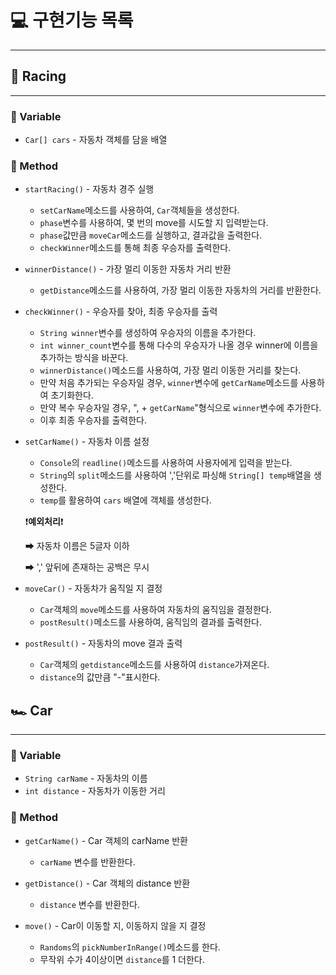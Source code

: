 # 💻 구현기능 목록

---
## 🏁 Racing

---
### 📙 Variable

- `Car[] cars` - 자동차 객체를 담을 배열

### 📘 Method

- `startRacing()` - 자동차 경주 실행
  - `setCarName`메소드를 사용하여, `Car`객체들을 생성한다.
  - `phase`변수를 사용하여, 몇 번의 move를 시도할 지 입력받는다.
  - `phase`값만큼 `moveCar`메소드를 실행하고, 결과값을 출력한다.
  - `checkWinner`메소드를 통해 최종 우승자를 출력한다.


- `winnerDistance()` - 가장 멀리 이동한 자동차 거리 반환
  - `getDistance`메소드를 사용하여, 가장 멀리 이동한 자동차의 거리를 반환한다.


- `checkWinner()` - 우승자를 찾아, 최종 우승자를 출력
  - `String winner`변수를 생성하여 우승자의 이름을 추가한다.
  - `int winner_count`변수를 통해 다수의 우승자가 나올 경우 winner에 이름을 추가하는 방식을 바꾼다.
  - `winnerDistance()`메소드를 사용하여, 가장 멀리 이동한 거리를 찾는다.
  - 만약 처음 추가되는 우승자일 경우, `winner`변수에 `getCarName`메소드를 사용하여 초기화한다.
  - 만약 복수 우승자일 경우, ",  + `getCarName`"형식으로 `winner`변수에 추가한다.
  - 이후 최종 우승자를 출력한다.
  

- `setCarName()` - 자동차 이름 설정
  - `Console`의 `readline()`메소드를 사용하여 사용자에게 입력을 받는다.
  - `String`의 `split`메소드를 사용하여 ','단위로 파싱해 `String[] temp`배열을 생성한다.
  - `temp`를 활용하여 `cars` 배열에 객체를 생성한다.
  
  ❗️**예외처리**❗
  
    ➡ 자동차 이름은 5글자 이하
  
    ➡ ',' 앞뒤에 존재하는 공백은 무시


- `moveCar()` - 자동차가 움직일 지 결정
  - `Car`객체의 `move`메소드를 사용하여 자동차의 움직임을 결정한다.
  - `postResult()`메소드를 사용하여, 움직임의 결과를 출력한다.


- `postResult()` - 자동차의 move 결과 출력
  - `Car`객체의 `getdistance`메소드를 사용하여 `distance`가져온다.
  - `distance`의 값만큼 "-"표시한다.
## 🏎️ Car

---
### 📙 Variable

- `String carName` - 자동차의 이름
- `int distance` - 자동차가 이동한 거리

### 📘 Method
- `getCarName()` - Car 객체의 carName 반환
  - `carName` 변수를 반환한다.


- `getDistance()` - Car 객체의 distance 반환
  - `distance` 변수를 반환한다.


- `move()` - Car이 이동할 지, 이동하지 않을 지 결정
  - `Randoms`의 `pickNumberInRange()`메소드를 한다.
  - 무작위 수가 4이상이면 `distance`를 1 더한다.